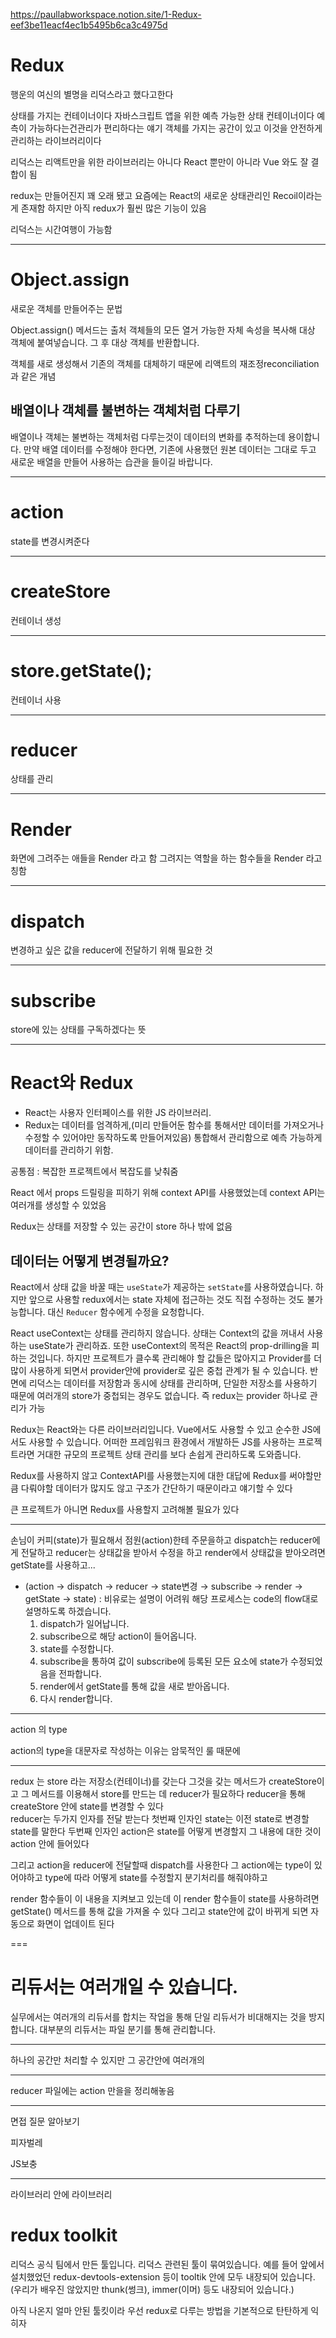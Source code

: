 https://paullabworkspace.notion.site/1-Redux-eef3be11eacf4ec1b5495b6ca3c4975d

# Redux

행운의 여신의 별명을 리덕스라고 했다고한다

상태를 가지는 컨테이너이다
자바스크립트 앱을 위한 예측 가능한 상태 컨테이너이다
예측이 가능하다는건관리가 편리하다는 얘기
객체를 가지는 공간이 있고 이것을 안전하게 관리하는 라이브러리이다

리덕스는 리액트만을 위한 라이브러리는 아니다
React 뿐만이 아니라 Vue 와도 잘 결합이 됨

redux는 만들어진지 꽤 오래 됐고 요즘에는 React의 새로운 상태관리인 Recoil이라는 게 존재함
하지만 아직 redux가 훨씬 많은 기능이 있음

리덕스는 시간여행이 가능함

---

# Object.assign

새로운 객체를 만들어주는 문법

Object.assign() 메서드는 출처 객체들의 모든 열거 가능한 자체 속성을 복사해 대상 객체에 붙여넣습니다. 그 후 대상 객체를 반환합니다.

객체를 새로 생성해서 기존의 객체를 대체하기 때문에
리액트의 재조정reconciliation과 같은 개념

## 배열이나 객체를 불변하는 객체처럼 다루기

배열이나 객체는 불변하는 객체처럼 다루는것이 데이터의 변화를 추적하는데 용이합니다.
만약 배열 데이터를 수정해야 한다면, 기존에 사용했던 원본 데이터는 그대로 두고 새로운 배열을 만들어 사용하는 습관을 들이길 바랍니다.

---

# action 

state를 변경시켜준다

---

# createStore

컨테이너 생성

---

# store.getState();

컨테이너 사용

---

# reducer

상태를 관리

---

# Render 

화면에 그려주는 애들을 Render 라고 함
그려지는 역할을 하는 함수들을 Render 라고 칭함

---

# dispatch

변경하고 싶은 값을 reducer에 전달하기 위해 필요한 것

---

# subscribe

store에 있는 상태를 구독하겠다는 뜻

---

# React와 Redux

- React는 사용자 인터페이스를 위한 JS 라이브러리.
- Redux는 데이터를 엄격하게,(미리 만들어둔 함수를 통해서만 데이터를 가져오거나 수정할 수 있어야만
동작하도록 만들어져있음) 통합해서 관리함으로 예측 가능하게 데이터를 관리하기 위함.

공통점 : 복잡한 프로젝트에서 복잡도를 낮춰줌

React 에서 props 드릴링을 피하기 위해 context API를 사용했었는데
context API는 여러개를 생성할 수 있었음

Redux는 상태를 저장할 수 있는 공간이 store 하나 밖에 없음

## 데이터는 어떻게 변경될까요?

React에서 상태 값을 바꿀 때는 `useState`가 제공하는 `setState`를 사용하였습니다. 하지만 앞으로 사용할 redux에서는 state 자체에 접근하는 것도 직접 수정하는 것도 불가능합니다. 대신 `Reducer` 함수에게 수정을 요청합니다.

React useContext는 상태를 관리하지 않습니다. 상태는 Context의 값을 꺼내서 사용하는 useState가 관리하죠. 또한 useContext의 목적은 React의 prop-drilling을 피하는 것입니다. 하지만 프로젝트가 클수록 관리해야 할 값들은 많아지고 Provider를 더 많이 사용하게 되면서 provider안에 provider로 깊은 중첩 관계가 될 수 있습니다. 반면에 리덕스는 데이터를 저장함과 동시에 상태를 관리하며, 단일한 저장소를 사용하기 때문에 여러개의 store가 중첩되는 경우도 없습니다.
즉 redux는 provider 하나로 관리가 가능

Redux는 React와는 다른 라이브러리입니다. Vue에서도 사용할 수 있고 순수한 JS에서도 사용할 수 있습니다. 어떠한 프레임워크 환경에서 개발하든 JS를 사용하는 프로젝트라면 거대한 규모의 프로젝트 상태 관리를 보다 손쉽게 관리하도록 도와줍니다.

Redux를 사용하지 않고 ContextAPI를 사용했는지에 대한 대답에
Redux를 써야할만큼 다뤄야할 데이터가 많지도 않고 구조가 간단하기 때문이라고
얘기할 수 있다

큰 프로젝트가 아니면 Redux를 사용할지 고려해볼 필요가 있다

---

손님이 커피(state)가 필요해서
점원(action)한테 주문을하고
dispatch는 reducer에게 전달하고
reducer는 상태값을 받아서 수정을 하고
render에서 상태값을 받아오려면 getState를 사용하고...

- (action → dispatch → reducer → state변경 → subscribe → render → getState → state) : 비유로는 설명이 어려워 해당 프로세스는 code의 flow대로 설명하도록 하겠습니다.
    1. dispatch가 일어납니다.
    2. subscribe으로 해당 action이 들어옵니다.
    3. state를 수정합니다.
    4. subscribe을 통하여 값이 subscribe에 등록된 모든 요소에 state가 수정되었음을 전파합니다.
    5. render에서 getState를 통해 값을 새로 받아옵니다.
    6. 다시 render합니다.

---

action 의 type

action의 type을 대문자로 작성하는 이유는
암묵적인 룰 때문에

---

redux 는 store 라는 저장소(컨테이너)를 갖는다
그것을 갖는 메서드가 createStore이고
그 메서드를 이용해서 store를 만드는 데 reducer가 필요하다
reducer을 통해 createStore 안에 state를 변경할 수 있다  
reducer는 두가지 인자를 전달 받는다
첫번째 인자인 state는 이전 state로 변경할 state를 말한다
두번째 인자인 action은 state를 어떻게 변경할지 그 내용에 대한 것이 action 안에 들어있다

그리고 action을 reducer에 전달할때 dispatch를 사용한다
그 action에는 type이 있어야하고 type에 따라 어떻게 state를 수정할지 분기처리를 해줘야하고

render 함수들이 이 내용을 지켜보고 있는데 
이 render 함수들이 state를 사용하려면 getState() 메서드를 통해 값을 가져올 수 있다
그리고 state안에 값이 바뀌게 되면 자동으로 화면이 업데이트 된다

===

# 리듀서는 여러개일 수 있습니다.

실무에서는 여러개의 리듀서를 합치는 작업을 통해 단일 리듀서가 비대해지는 것을 방지합니다. 대부분의 리듀서는 파일 분기를 통해 관리합니다.

---

하나의 공간만 처리할 수 있지만 
그 공간안에 여러개의 

---

reducer 파일에는 action 만을을 정리해놓음

---

면접 질문 알아보기

피자벌레

JS보충

--- 

라이브러리 안에 라이브러리

# redux toolkit

리덕스 공식 팀에서 만든 툴입니다. 리덕스 관련된 툴이 묶여있습니다. 예를 들어 앞에서 설치했었던 redux-devtools-extension 등이 tooltik 안에 모두 내장되어 있습니다. (우리가 배우진 않았지만 thunk(썽크), immer(이머) 등도 내장되어 있습니다.)

아직 나온지 얼마 안된 툴킷이라 우선 redux로 다루는 방법을 기본적으로 탄탄하게 익히자
